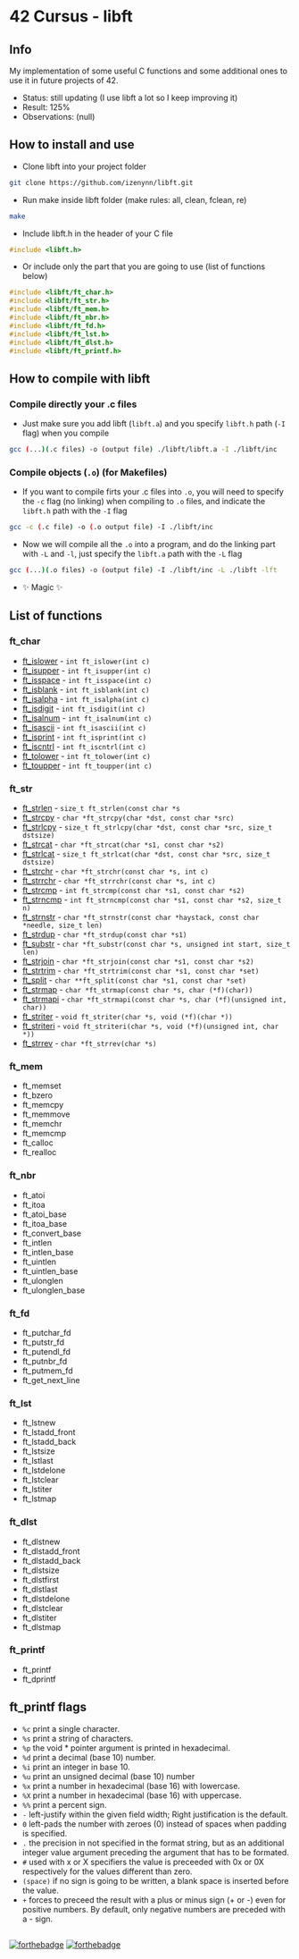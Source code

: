 # 42 Cursus - libft

## Info

My implementation of some useful C functions and some additional ones to use it in future projects of 42.

- Status: still updating (I use libft a lot so I keep improving it)
- Result: 125%
- Observations: (null)

## How to install and use

- Clone libft into your project folder

```sh
git clone https://github.com/izenynn/libft.git
```

- Run make inside libft folder (make rules: all, clean, fclean, re)

```sh
make
```

- Include libft.h in the header of your C file

```c
#include <libft.h>
```

- Or include only the part that you are going to use (list of functions below)

```c
#include <libft/ft_char.h>
#include <libft/ft_str.h>
#include <libft/ft_mem.h>
#include <libft/ft_nbr.h>
#include <libft/ft_fd.h>
#include <libft/ft_lst.h>
#include <libft/ft_dlst.h>
#include <libft/ft_printf.h>
```

## How to compile with libft

### Compile directly your .c files

- Just make sure you add libft (`libft.a`) and you specify `libft.h` path (`-I` flag) when you compile

```sh
gcc (...)(.c files) -o (output file) ./libft/libft.a -I ./libft/inc
```

###  Compile objects (`.o`) (for Makefiles)

- If you want to compile firts your .c files into `.o`, you will need to specify the `-c` flag (no linking) when compiling to `.o` files, and indicate the `libft.h` path with the `-I` flag

```sh
gcc -c (.c file) -o (.o output file) -I ./libft/inc
```

- Now we will compile all the `.o` into a program, and do the linking part with `-L` and `-l`, just specify the `libft.a` path with the `-L` flag

```sh
gcc (...)(.o files) -o (output file) -I ./libft/inc -L ./libft -lft
```

- ✨ Magic ✨

## List of functions

### ft_char
- [ft_islower](https://github.com/izenynn/libft/blob/main/src/ft_char/ft_islower.c) - `int ft_islower(int c)`
- [ft_isupper](https://github.com/izenynn/libft/blob/main/src/ft_char/ft_isupper.c) - `int ft_isupper(int c)`
- [ft_isspace](https://github.com/izenynn/libft/blob/main/src/ft_char/ft_isspace.c) - `int ft_isspace(int c)`
- [ft_isblank](https://github.com/izenynn/libft/blob/main/src/ft_char/ft_isspace.c) - `int ft_isblank(int c)`
- [ft_isalpha](https://github.com/izenynn/libft/blob/main/src/ft_char/ft_isalpha.c) - `int ft_isalpha(int c)`
- [ft_isdigit](https://github.com/izenynn/libft/blob/main/src/ft_char/ft_isdigit.c) - `int ft_isdigit(int c)`
- [ft_isalnum](https://github.com/izenynn/libft/blob/main/src/ft_char/ft_isalnum.c) - `int ft_isalnum(int c)`
- [ft_isascii](https://github.com/izenynn/libft/blob/main/src/ft_char/ft_isascii.c) - `int ft_isascii(int c)`
- [ft_isprint](https://github.com/izenynn/libft/blob/main/src/ft_char/ft_isprint.c) - `int ft_isprint(int c)`
- [ft_iscntrl](https://github.com/izenynn/libft/blob/main/src/ft_char/ft_iscntrl.c) - `int ft_iscntrl(int c)`
- [ft_tolower](https://github.com/izenynn/libft/blob/main/src/ft_char/ft_tolower.c) - `int ft_tolower(int c)`
- [ft_toupper](https://github.com/izenynn/libft/blob/main/src/ft_char/ft_toupper.c) - `int ft_toupper(int c)`

### ft_str
- [ft_strlen](https://github.com/izenynn/libft/blob/main/src/ft_str/ft_strlen.c) - `size_t ft_strlen(const char *s`
- [ft_strcpy](https://github.com/izenynn/libft/blob/main/src/ft_str/ft_strcpy.c) - `char *ft_strcpy(char *dst, const char *src)`
- [ft_strlcpy](https://github.com/izenynn/libft/blob/main/src/ft_str/ft_strlcpy.c) - `size_t ft_strlcpy(char *dst, const char *src, size_t dstsize)`
- [ft_strcat](https://github.com/izenynn/libft/blob/main/src/ft_str/ft_strcat.c) - `char *ft_strcat(char *s1, const char *s2)`
- [ft_strlcat](https://github.com/izenynn/libft/blob/main/src/ft_str/ft_strlcat.c) - `size_t ft_strlcat(char *dst, const char *src, size_t dstsize)`
- [ft_strchr](https://github.com/izenynn/libft/blob/main/src/ft_str/ft_strchr.c) - `char *ft_strchr(const char *s, int c)`
- [ft_strrchr](https://github.com/izenynn/libft/blob/main/src/ft_str/ft_strrchr.c) - `char *ft_strrchr(const char *s, int c)`
- [ft_strcmp](https://github.com/izenynn/libft/blob/main/src/ft_str/ft_strcmp.c) - `int ft_strcmp(const char *s1, const char *s2)`
- [ft_strncmp](https://github.com/izenynn/libft/blob/main/src/ft_str/ft_strncmp.c) - `int ft_strncmp(const char *s1, const char *s2, size_t n)`
- [ft_strnstr](https://github.com/izenynn/libft/blob/main/src/ft_str/ft_strnstr.c) - `char *ft_strnstr(const char *haystack, const char *needle, size_t len)`
- [ft_strdup](https://github.com/izenynn/libft/blob/main/src/ft_str/ft_strdup.c) - `char *ft_strdup(const char *s1)`
- [ft_substr](https://github.com/izenynn/libft/blob/main/src/ft_str/ft_substr.c) - `char *ft_substr(const char *s, unsigned int start, size_t len)`
- [ft_strjoin](https://github.com/izenynn/libft/blob/main/src/ft_str/ft_strjoin.c) - `char *ft_strjoin(const char *s1, const char *s2)`
- [ft_strtrim](https://github.com/izenynn/libft/blob/main/src/ft_str/ft_strtrim.c) - `char *ft_strtrim(const char *s1, const char *set)`
- [ft_split](https://github.com/izenynn/libft/blob/main/src/ft_str/ft_split.c) - `char **ft_split(const char *s1, const char *set)`
- [ft_strmap](https://github.com/izenynn/libft/blob/main/src/ft_str/ft_strmap.c) - `char *ft_strmap(const char *s, char (*f)(char))`
- [ft_strmapi](https://github.com/izenynn/libft/blob/main/src/ft_str/ft_strmapi.c) - `char *ft_strmapi(const char *s, char (*f)(unsigned int, char))`
- [ft_striter](https://github.com/izenynn/libft/blob/main/src/ft_str/ft_striter.c) - `void ft_striter(char *s, void (*f)(char *))`
- [ft_striteri](https://github.com/izenynn/libft/blob/main/src/ft_str/ft_striteri.c) - `void ft_striteri(char *s, void (*f)(unsigned int, char *))`
- [ft_strrev](https://github.com/izenynn/libft/blob/main/src/ft_str/ft_strrev.c) - `char *ft_strrev(char *s)`

### ft_mem
- ft_memset
- ft_bzero
- ft_memcpy
- ft_memmove
- ft_memchr
- ft_memcmp
- ft_calloc
- ft_realloc

### ft_nbr
- ft_atoi
- ft_itoa
- ft_atoi_base
- ft_itoa_base
- ft_convert_base
- ft_intlen
- ft_intlen_base
- ft_uintlen
- ft_uintlen_base
- ft_ulonglen
- ft_ulonglen_base

### ft_fd
- ft_putchar_fd
- ft_putstr_fd
- ft_putendl_fd
- ft_putnbr_fd
- ft_putmem_fd
- ft_get_next_line

### ft_lst
- ft_lstnew
- ft_lstadd_front
- ft_lstadd_back
- ft_lstsize
- ft_lstlast
- ft_lstdelone
- ft_lstclear
- ft_lstiter
- ft_lstmap

### ft_dlst
- ft_dlstnew
- ft_dlstadd_front
- ft_dlstadd_back
- ft_dlstsize
- ft_dlstfirst
- ft_dlstlast
- ft_dlstdelone
- ft_dlstclear
- ft_dlstiter
- ft_dlstmap

### ft_printf
- ft_printf
- ft_dprintf

## ft_printf flags

- `%c` print a single character.
- `%s` print a string of characters.
- `%p` the void * pointer argument is printed in hexadecimal.
- `%d` print a decimal (base 10) number.
- `%i` print an integer in base 10.
- `%u` print an unsigned decimal (base 10) number
- `%x` print a number in hexadecimal (base 16) with lowercase.
- `%X` print a number in hexadecimal (base 16) with uppercase.
- `%%` print a percent sign.
- `-` left-justify within the given field width; Right justification is the default.
- `0` left-pads the number with zeroes (0) instead of spaces when padding is specified.
- `.` the precision in not specified in the format string, but as an additional integer value argument preceding the argument that has to be formated.
- `#` used with x or X specifiers the value is preceeded with 0x or 0X respectively for the values different than zero.
- `(space)` if no sign is going to be written, a blank space is inserted before the value.
- `+` forces to preceed the result with a plus or minus sign (+ or -) even for positive numbers. By default, only negative numbers are preceded with a - sign.

##
[![forthebadge](https://forthebadge.com/images/badges/made-with-c.svg)](https://forthebadge.com)
[![forthebadge](https://forthebadge.com/images/badges/built-with-love.svg)](https://forthebadge.com)
